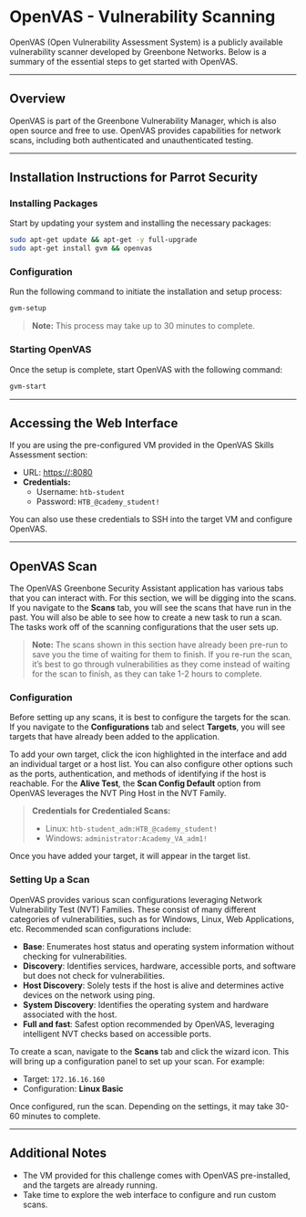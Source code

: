 # OpenVAS - Vulnerability Scanning

OpenVAS (Open Vulnerability Assessment System) is a publicly available vulnerability scanner developed by Greenbone Networks. Below is a summary of the essential steps to get started with OpenVAS.

---

## Overview

OpenVAS is part of the Greenbone Vulnerability Manager, which is also open source and free to use. OpenVAS provides capabilities for network scans, including both authenticated and unauthenticated testing.

---

## Installation Instructions for Parrot Security

### Installing Packages

Start by updating your system and installing the necessary packages:

```bash
sudo apt-get update && apt-get -y full-upgrade
sudo apt-get install gvm && openvas
```

### Configuration

Run the following command to initiate the installation and setup process:

```bash
gvm-setup
```

> **Note:** This process may take up to 30 minutes to complete.

### Starting OpenVAS

Once the setup is complete, start OpenVAS with the following command:

```bash
gvm-start
```

---

## Accessing the Web Interface

If you are using the pre-configured VM provided in the OpenVAS Skills Assessment section:

- URL: [https://<IP>:8080](https://<IP>:8080)
- **Credentials:**
  - Username: `htb-student`
  - Password: `HTB_@cademy_student!`

You can also use these credentials to SSH into the target VM and configure OpenVAS.

---

## OpenVAS Scan

The OpenVAS Greenbone Security Assistant application has various tabs that you can interact with. For this section, we will be digging into the scans. If you navigate to the **Scans** tab, you will see the scans that have run in the past. You will also be able to see how to create a new task to run a scan. The tasks work off of the scanning configurations that the user sets up.

> **Note:** The scans shown in this section have already been pre-run to save you the time of waiting for them to finish. If you re-run the scan, it’s best to go through vulnerabilities as they come instead of waiting for the scan to finish, as they can take 1-2 hours to complete.

### Configuration

Before setting up any scans, it is best to configure the targets for the scan. If you navigate to the **Configurations** tab and select **Targets**, you will see targets that have already been added to the application.

To add your own target, click the icon highlighted in the interface and add an individual target or a host list. You can also configure other options such as the ports, authentication, and methods of identifying if the host is reachable. For the **Alive Test**, the **Scan Config Default** option from OpenVAS leverages the NVT Ping Host in the NVT Family.

> **Credentials for Credentialed Scans:**
> - Linux: `htb-student_adm:HTB_@cademy_student!`
> - Windows: `administrator:Academy_VA_adm1!`

Once you have added your target, it will appear in the target list.

### Setting Up a Scan

OpenVAS provides various scan configurations leveraging Network Vulnerability Test (NVT) Families. These consist of many different categories of vulnerabilities, such as for Windows, Linux, Web Applications, etc. Recommended scan configurations include:

- **Base**: Enumerates host status and operating system information without checking for vulnerabilities.
- **Discovery**: Identifies services, hardware, accessible ports, and software but does not check for vulnerabilities.
- **Host Discovery**: Solely tests if the host is alive and determines active devices on the network using ping.
- **System Discovery**: Identifies the operating system and hardware associated with the host.
- **Full and fast**: Safest option recommended by OpenVAS, leveraging intelligent NVT checks based on accessible ports.

To create a scan, navigate to the **Scans** tab and click the wizard icon. This will bring up a configuration panel to set up your scan. For example:

- Target: `172.16.16.160`
- Configuration: **Linux Basic**

Once configured, run the scan. Depending on the settings, it may take 30-60 minutes to complete.

---

## Additional Notes

- The VM provided for this challenge comes with OpenVAS pre-installed, and the targets are already running.
- Take time to explore the web interface to configure and run custom scans.
